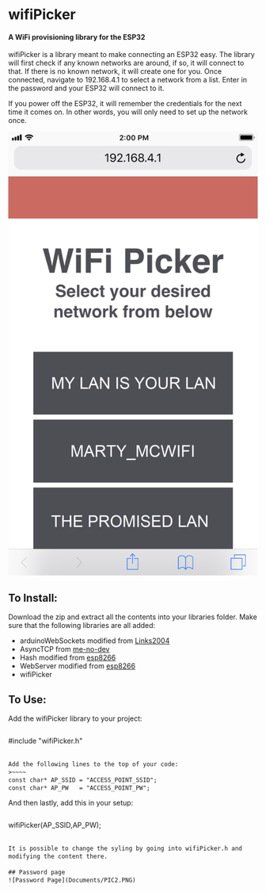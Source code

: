 # wifiPicker
#### A WiFi provisioning library for the ESP32
wifiPicker is a library meant to make connecting an ESP32 easy. The library will first check if any known networks are around, if so, it will connect to that. If there is no known network, it will create one for you. Once connected, navigate to 192.168.4.1 to select a network from a list. Enter in the password and your ESP32 will connect to it. 

If you power off the ESP32, it will remember the credentials for the next time it comes on. In other words, you will only need to set up the network once.

![Main page](Documents/PIC1.PNG)

## To Install:
Download the zip and extract all the contents into your libraries folder. Make sure that the following libraries are all added:

* arduinoWebSockets modified from [Links2004](https://github.com/Links2004)
* AsyncTCP from [me-no-dev](https://github.com/me-no-dev)
* Hash modified from [esp8266](https://github.com/esp8266)
* WebServer modified from [esp8266](https://github.com/esp8266)
* wifiPicker

## To Use:
Add the wifiPicker library to your project:

>~~~~
#include "wifiPicker.h"
~~~~

Add the following lines to the top of your code:
>~~~~
const char* AP_SSID = "ACCESS_POINT_SSID";
const char* AP_PW   = "ACCESS_POINT_PW";
~~~~

And then lastly, add this in your setup:
>~~~~
wifiPicker(AP_SSID,AP_PW);
~~~~

It is possible to change the syling by going into wifiPicker.h and modifying the content there.

## Password page
![Password Page](Documents/PIC2.PNG)